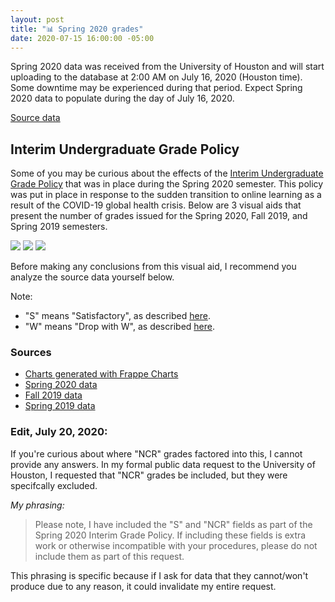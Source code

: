 ```yaml
---
layout: post
title: "📊 Spring 2020 grades"
date: 2020-07-15 16:00:00 -05:00
---
```


Spring 2020 data was received from the University of Houston and will start uploading to the database at 2:00 AM on July 16, 2020 (Houston time). Some downtime may be experienced during that period. Expect Spring 2020 data to populate during the day of July 16, 2020.

[Source data](https://github.com/cougargrades/publicdata/blob/7849a0f001bb73a2c63ef98dd6ac79fdcb1df82d/documents/edu.uh.grade_distribution/Interim%20Grade%20Policy/IR06573%20Responsive%20Information.csv)

## Interim Undergraduate Grade Policy

Some of you may be curious about the effects of the [Interim Undergraduate Grade Policy](https://uh.edu/provost/policies-resources/student/interim-undergraduate-grade-policy/index) that was in place during the Spring 2020 semester. This policy was put in place in response to the sudden transition to online learning as a result of the COVID-19 global health crisis. Below are 3 visual aids that present the number of grades issued for the Spring 2020, Fall 2019, and Spring 2019 semesters.

<img src="{{ site.baseurl }}/assets/2020-07-15_Spring2020.svg">
<img src="{{ site.baseurl }}/assets/2020-07-15_Fall2019.svg">
<img src="{{ site.baseurl }}/assets/2020-07-15_Spring2019.svg">

Before making any conclusions from this visual aid, I recommend you analyze the source data yourself below.

Note:
- "S" means "Satisfactory", as described [here](https://uh.edu/provost/policies-resources/student/interim-undergraduate-grade-policy/index).
- "W" means "Drop with W", as described [here](https://uh.edu/provost/policies-resources/student/).

### Sources

- [Charts generated with Frappe Charts](https://frappe.io/charts/docs/basic/aggr_sliced_diags#configuring-percentage-bars)
- [Spring 2020 data](https://github.com/cougargrades/publicdata/blob/7849a0f001bb73a2c63ef98dd6ac79fdcb1df82d/documents/edu.uh.grade_distribution/Interim%20Grade%20Policy/IR06573%20Responsive%20Information.csv)
- [Fall 2019 data](https://github.com/cougargrades/publicdata/blob/7849a0f001bb73a2c63ef98dd6ac79fdcb1df82d/documents/edu.uh.grade_distribution/IR06296%20Responsive%20Information.csv)
- [Spring 2019 data](https://github.com/cougargrades/publicdata/blob/7849a0f001bb73a2c63ef98dd6ac79fdcb1df82d/documents/edu.uh.grade_distribution/Grade%20Distribution_Spring%202019.csv)


### Edit, July 20, 2020:

If you're curious about where "NCR" grades factored into this, I cannot provide any answers. In my formal public data request to the University of Houston, I requested that "NCR" grades be included, but they were specifcally excluded.

_My phrasing:_

> Please note, I have included the "S" and "NCR" fields as part of the Spring 2020 Interim Grade Policy. If including these fields is extra work or otherwise incompatible with your procedures, please do not include them as part of this request.

This phrasing is specific because if I ask for data that they cannot/won't produce due to any reason, it could invalidate my entire request.
